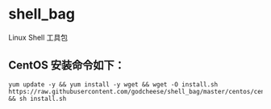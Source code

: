# shell_bag
Linux Shell 工具包

## CentOS 安装命令如下：
```
yum update -y && yum install -y wget && wget -O install.sh https://raw.githubusercontent.com/godcheese/shell_bag/master/centos/centos7_install_jdk8.sh && sh install.sh 
```